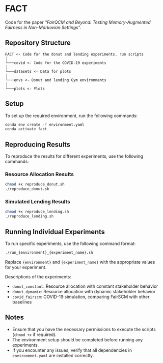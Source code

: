 # FACT

Code for the paper _"FairQCM and Beyond: Testing Memory-Augmented Fairness in Non-Markovian Settings"_.

## Repository Structure

```
FACT <- Code for the donut and lending experiments, run scripts
│   
└───covid <- Code for the COVID-19 experiments
│   
└───datasets <- Data for plots
│   
└───envs <- Donut and lending Gym environments
│   
└───plots <- Plots
```


## Setup
To set up the required environment, run the following commands:
```sh
conda env create -f environment.yaml
conda activate fact
```

## Reproducing Results
To reproduce the results for different experiments, use the following commands:

### Resource Allocation Results
```sh
chmod +x reproduce_donut.sh
./reproduce_donut.sh
```

### Simulated Lending Results
```sh
chmod +x reproduce_lending.sh
./reproduce_lending.sh
```

## Running Individual Experiments
To run specific experiments, use the following command format:
```sh
./run_{environment}_{experiment_name}.sh
```
Replace `{environment}` and `{experiment_name}` with the appropriate values for your experiment.

Descriptions of the experiments:

- `donut_constant`: Resource allocation with constant stakeholder behavior
- `donut_dynamic`: Resource allocation with dynamic stakeholder behavior
- `covid_fairscm`: COVID-19 simulation, comparing FairSCM with other baselines

## Notes
- Ensure that you have the necessary permissions to execute the scripts (`chmod +x` if required).
- The environment setup should be completed before running any experiments.
- If you encounter any issues, verify that all dependencies in `environment.yaml` are installed correctly.

